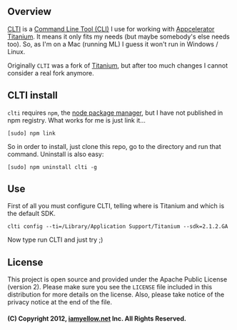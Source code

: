 ## Overview

[CLTI](https://github.com/iamyellow/clti) is a [Command Line Tool (CLI)](http://en.wikipedia.org/wiki/Command-line_interface) I use for working with [Appcelerator Titanium](https://github.com/appcelertor). It means it only fits my needs (but maybe somebody's else needs too). So, as I'm on a Mac (running ML) I guess it won't run in Windows / Linux.

Originally `CLTI` was a fork of [Titanium](https://github.com/appcelerator/titanium), but after too much changes I cannot consider a real fork anymore.

## CLTI install

`clti` requires `npm`, the [node package manager](http://npmjs.org), but I have not published in npm registry. What works for me is just link it...

	[sudo] npm link

So in order to install, just clone this repo, go to the directory and run that command. Uninstall is also easy:

	[sudo] npm uninstall clti -g

## Use

First of all you must configure CLTI, telling where is Titanium and which is the default SDK.

	clti config --ti=/Library/Application Support/Titanium --sdk=2.1.2.GA

Now type run CLTI and just try ;)

## License

This project is open source and provided under the Apache Public License (version 2). Please make sure you see the `LICENSE` file
included in this distribution for more details on the license.  Also, please take notice of the privacy notice at the end of the file.

#### (C) Copyright 2012, [iamyellow.net](http://iamyellow.net) Inc. All Rights Reserved.